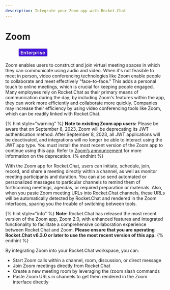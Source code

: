 ```yaml
---
description: Integrate your Zoom app with Rocket.Chat
---
```


# Zoom

<figure><img src="../../../.gitbook/assets/2021-06-10_22-31-38 (3) (3) (3) (3) (3) (3) (3) (3) (3) (2) (3) (1) (1) (1) (1) (2) (1) (1) (1) (1) (1) (1) (4) (1) (1) (1) (1) (1) (1) (1) (34).jpg" alt=""><figcaption></figcaption></figure>

Zoom enables users to construct and join virtual meeting spaces in which they can communicate using audio and video. When it's not feasible to meet in person, video conferencing technologies like Zoom enable people to collaborate and meet effectively "face-to-face." This adds a personal touch to online meetings, which is crucial for keeping people engaged. Many employees rely on Rocket.Chat as their primary means of communication during the day; by including Zoom's features within the app, they can work more efficiently and collaborate more quickly. Companies may increase their efficiency by using video conferencing tools like Zoom, which can be readily linked with Rocket.Chat.&#x20;

{% hint style="warning" %}
**Note to existing Zoom app users:** Please be aware that on September 8, 2023, Zoom will be deprecating its JWT authentication method. After September 8, 2023, all JWT applications will be deactivated, and integrations will no longer be able to interact using the JWT app type. You must install the most recent version of the Zoom app to continue using this app. Refer to [Zoom’s announcement](https://developers.zoom.us/docs/internal-apps/jwt-faq/) for more information on the deprecation.&#x20;
{% endhint %}

With the Zoom app for Rocket.Chat, users can initiate, schedule, join, record, and share a meeting directly within a channel, as well as monitor meeting participants and duration. You can also send automated or personalized messages to particular channels to remind them of forthcoming meetings, agendas, or required preparation or materials. Also, when you paste Zoom meeting URLs into Rocket.Chat channels, these URLs will be automatically detected by Rocket.Chat and rendered in the Zoom interfaces, sparing you the trouble of switching between tools.&#x20;

{% hint style="info" %}
**Note:** Rocket.Chat has released the most recent version of the Zoom app, Zoom 2.0, with enhanced features and integrated functionality to facilitate a comprehensive collaboration experience between Rocket.Chat and Zoom. **Please ensure that you are operating Rocket.Chat v6.3.0 or later to use the most recent version of this app.**&#x20;
{% endhint %}

By integrating Zoom into your Rocket.Chat workspace, you can:

* Start Zoom calls within a channel, room, discussion, or direct message
* Join Zoom meetings directly from Rocket.Chat&#x20;
* Create a new meeting room by leveraging the /zoom slash commands
* Paste Zoom URLs in channels to get them rendered in the Zoom interface directly
